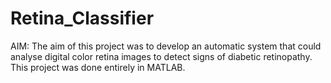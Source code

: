 # Retina_Classifier
AIM: The aim of this project was to develop an automatic system that could analyse digital color retina images to detect signs of diabetic retinopathy. This project was done entirely in MATLAB.
